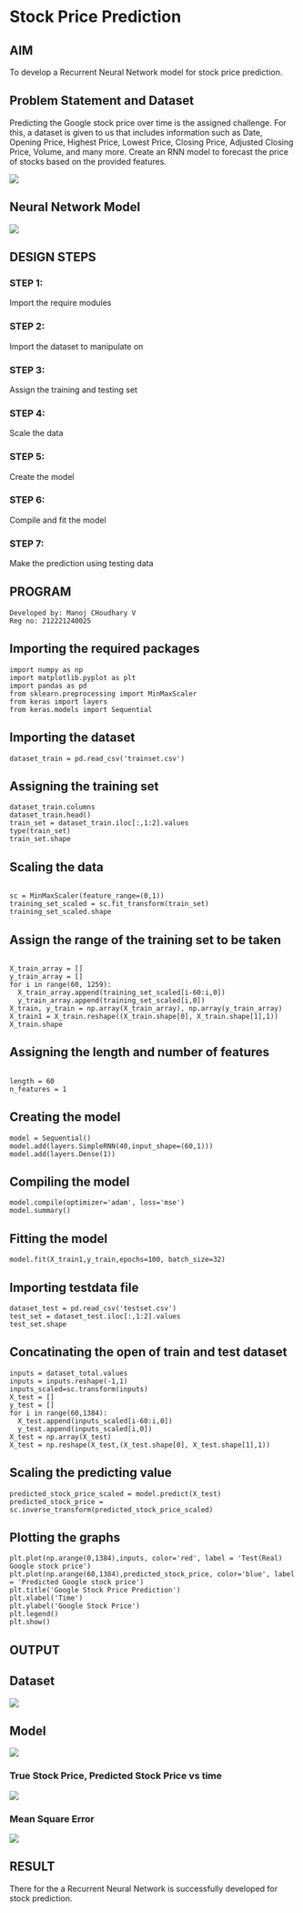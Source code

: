 # Stock Price Prediction

## AIM

To develop a Recurrent Neural Network model for stock price prediction.

## Problem Statement and Dataset
Predicting the Google stock price over time is the assigned challenge.
For this, a dataset is given to us that includes information such as Date, Opening Price, Highest Price, Lowest Price, Closing Price, Adjusted Closing Price, Volume, and many more.
Create an RNN model to forecast the price of stocks based on the provided features.

![](1.png)

## Neural Network Model

![](2.png)




## DESIGN STEPS

### STEP 1: 
Import the require modules

### STEP 2: 
Import the dataset to manipulate on

### STEP 3: 
Assign the training and testing set

### STEP 4: 
Scale the data

### STEP 5: 
Create the model

### STEP 6: 
Compile and fit the model

### STEP 7: 
Make the prediction using testing data 


## PROGRAM
~~~
Developed by: Manoj CHoudhary V
Reg no: 212221240025
~~~
## Importing the required packages
~~~
import numpy as np
import matplotlib.pyplot as plt
import pandas as pd
from sklearn.preprocessing import MinMaxScaler
from keras import layers
from keras.models import Sequential
~~~

## Importing the dataset
~~~
dataset_train = pd.read_csv('trainset.csv')
~~~
## Assigning the training set
~~~
dataset_train.columns
dataset_train.head()
train_set = dataset_train.iloc[:,1:2].values
type(train_set)
train_set.shape
~~~
## Scaling the data
~~~

sc = MinMaxScaler(feature_range=(0,1))
training_set_scaled = sc.fit_transform(train_set)
training_set_scaled.shape
~~~
## Assign the range of the training set to be taken  
~~~

X_train_array = []
y_train_array = []
for i in range(60, 1259):
  X_train_array.append(training_set_scaled[i-60:i,0])
  y_train_array.append(training_set_scaled[i,0])
X_train, y_train = np.array(X_train_array), np.array(y_train_array)
X_train1 = X_train.reshape((X_train.shape[0], X_train.shape[1],1))
X_train.shape
~~~
## Assigning the length and number of features
~~~

length = 60
n_features = 1
~~~
## Creating the model
~~~
model = Sequential()
model.add(layers.SimpleRNN(40,input_shape=(60,1)))
model.add(layers.Dense(1))

~~~
## Compiling the model
~~~
model.compile(optimizer='adam', loss='mse')
model.summary()
~~~
## Fitting the model
~~~
model.fit(X_train1,y_train,epochs=100, batch_size=32)
~~~
## Importing testdata file
~~~
dataset_test = pd.read_csv('testset.csv')
test_set = dataset_test.iloc[:,1:2].values
test_set.shape
~~~
## Concatinating the open of train and test dataset
~~~
inputs = dataset_total.values
inputs = inputs.reshape(-1,1)
inputs_scaled=sc.transform(inputs)
X_test = []
y_test = []
for i in range(60,1384):
  X_test.append(inputs_scaled[i-60:i,0])
  y_test.append(inputs_scaled[i,0])
X_test = np.array(X_test)
X_test = np.reshape(X_test,(X_test.shape[0], X_test.shape[1],1))
~~~
## Scaling the predicting value
~~~
predicted_stock_price_scaled = model.predict(X_test)
predicted_stock_price = sc.inverse_transform(predicted_stock_price_scaled)
~~~
## Plotting the graphs
~~~
plt.plot(np.arange(0,1384),inputs, color='red', label = 'Test(Real) Google stock price')
plt.plot(np.arange(60,1384),predicted_stock_price, color='blue', label = 'Predicted Google stock price')
plt.title('Google Stock Price Prediction')
plt.xlabel('Time')
plt.ylabel('Google Stock Price')
plt.legend()
plt.show()
~~~
## OUTPUT
## Dataset
![](2.png)

## Model

![](4.png)


### True Stock Price, Predicted Stock Price vs time
![](5.png)


### Mean Square Error

![](6.png)

## RESULT
There for the a Recurrent Neural Network is successfully developed for stock prediction.

